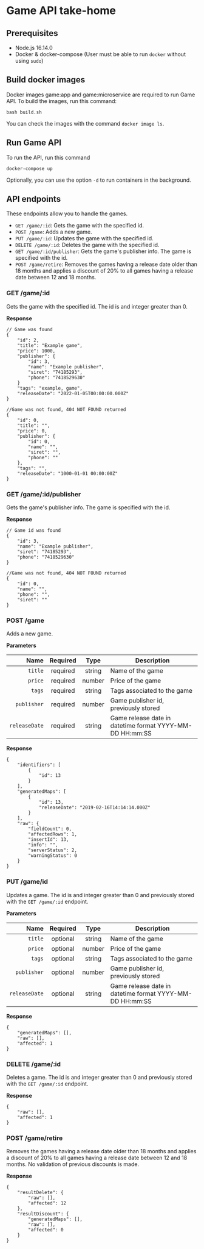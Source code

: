# Game API take-home

## Prerequisites

- Node.js 16.14.0
- Docker & docker-compose (User must be able to run `docker` without using `sudo`)

## Build docker images

Docker images game:app and game:microservice are required to run Game API. To build the images, run this command:
```
bash build.sh
```
You can check the images with the command `docker image ls`.

## Run Game API

To run the API, run this command
```
docker-compose up
```

Optionally, you can use the option `-d` to run containers in the background.

## API endpoints

These endpoints allow you to handle the games.

- `GET /game/:id`: Gets the game with the specified id.
- `POST /game`: Adds a new game.
- `PUT /game/:id`: Updates the game with the specified id.
- `DELETE /game/:id`: Deletes the game with the specified id.
- `GET /game/:id/publisher`: Gets the game's publisher info. The game is specified with the id.
- `POST /game/retire`: Removes the games having a release date older than 18 months and applies a discount of 20% to all games having a release date between 12 and 18 months.

### GET /game/:id

Gets the game with the specified id. The id is and integer greater than 0.

**Response**
```
// Game was found
{
    "id": 2,
    "title": "Example game",
    "price": 1000,
    "publisher": {
        "id": 3,
        "name": "Example publisher",
        "siret": "74185293",
        "phone": "7418529630"
    }
    "tags": "example, game",
    "releaseDate": "2022-01-05T00:00:00.000Z"
}

//Game was not found, 404 NOT FOUND returned
{
    "id": 0,
    "title": "",
    "price": 0,
    "publisher": {
        "id": 0,
        "name": "",
        "siret": "",
        "phone": ""
    },
    "tags": "",
    "releaseDate": "1000-01-01 00:00:00Z"
}
```

### GET /game/:id/publisher

Gets the game's publisher info. The game is specified with the id.

**Response**
```
// Game id was found
{
    "id": 3,
    "name": "Example publisher",
    "siret": "74185293",
    "phone": "7418529630"
}

//Game was not found, 404 NOT FOUND returned
{
    "id": 0,
    "name": "",
    "phone": "",
    "siret": ""
}
```


### POST /game

Adds a new game.

**Parameters**

|          Name | Required |  Type   | Description                                                                                                                                                           |
| -------------:|:--------:|:-------:| --------------------------------------------------------------------------------------------------------------------------------------------------------------------- |
|     `title` | required | string  | Name of the game  |
|     `price` | required | number  | Price of the game |
|     `tags`  | required | string  | Tags associated to the game |
|     `publisher` | required | number  | Game publisher id, previously stored |
|     `releaseDate` | required | string  | Game release date in datetime format YYYY-MM-DD HH:mm:SS |

**Response**

```
{
    "identifiers": [
        {
            "id": 13
        }
    ],
    "generatedMaps": [
        {
            "id": 13,
            "releaseDate": "2019-02-16T14:14:14.000Z"
        }
    ],
    "raw": {
        "fieldCount": 0,
        "affectedRows": 1,
        "insertId": 13,
        "info": "",
        "serverStatus": 2,
        "warningStatus": 0
    }
}
```

### PUT /game/id
Updates a game. The id is and integer greater than 0 and previously stored with the `GET /game/:id` endpoint.

**Parameters**

|          Name | Required |  Type   | Description                                                                                                                                                           |
| -------------:|:--------:|:-------:| --------------------------------------------------------------------------------------------------------------------------------------------------------------------- |
|     `title` | optional | string  | Name of the game  |
|     `price` | optional | number  | Price of the game |
|     `tags`  | optional | string  | Tags associated to the game |
|     `publisher` | optional | number  | Game publisher id, previously stored |
|     `releaseDate` | optional | string  | Game release date in datetime format YYYY-MM-DD HH:mm:SS |

**Response**

```
{
    "generatedMaps": [],
    "raw": [],
    "affected": 1
}
```

### DELETE /game/:id

Deletes a game. The id is and integer greater than 0 and previously stored with the `GET /game/:id` endpoint.

**Response**

```
{
    "raw": [],
    "affected": 1
}
```

### POST /game/retire
Removes the games having a release date older than 18 months and applies a discount of 20% to all games having a release date between 12 and 18 months. No validation of previous discounts is made.

**Response**

```
{
    "resultDelete": {
        "raw": [],
        "affected": 12
    },
    "resultDiscount": {
        "generatedMaps": [],
        "raw": [],
        "affected": 0
    }
}
```


